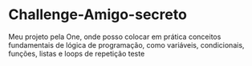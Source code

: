 # Challenge-Amigo-secreto
Meu projeto pela One, onde posso colocar em prática conceitos fundamentais de lógica de programação, como variáveis, condicionais, funções, listas e loops de repetição
teste
